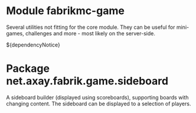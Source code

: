 # Module fabrikmc-game

Several utilities not fitting for the core module. They can be useful for mini-games, challenges and more - most likely on the server-side.

${dependencyNotice}

# Package net.axay.fabrik.game.sideboard

A sideboard builder (displayed using scoreboards), supporting boards with changing content. The sideboard can be
displayed to a selection of players.
